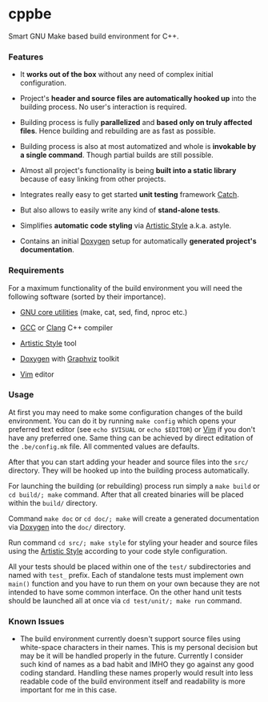 cppbe
=====

Smart GNU Make based build environment for C++.

### Features

  * It **works out of the box** without any need of complex initial configuration.

  * Project's **header and source files are automatically hooked up** into the
  building process. No user's interaction is required.

  * Building process is fully **parallelized** and **based only on truly
  affected files**. Hence building and rebuilding are as fast as possible.

  * Building process is also at most automatized and whole is **invokable by
  a single command**. Though partial builds are still possible.

  * Almost all project's functionality is being **built into a static
  library** because of easy linking from other projects.

  * Integrates really easy to get started **unit testing** framework
  [Catch](https://github.com/philsquared/Catch).

  * But also allows to easily write any kind of **stand-alone tests**.

  * Simplifies **automatic code styling** via
  [Artistic Style](http://astyle.sourceforge.net/) a.k.a. astyle.

  * Contains an initial [Doxygen](http://www.doxygen.org/) setup for
  automatically **generated project's documentation**.


### Requirements

For a maximum functionality of the build environment you will need the
following software (sorted by their importance).

  * [GNU core utilities](http://www.gnu.org/software/coreutils/)
  (make, cat, sed, find, nproc etc.)

  * [GCC](http://gcc.gnu.org/) or [Clang](http://clang.llvm.org/)
  C++ compiler

  * [Artistic Style](http://astyle.sourceforge.net/) tool

  * [Doxygen](http://www.doxygen.org/) with
  [Graphviz](http://www.graphviz.org/) toolkit

  * [Vim](http://www.vim.org/) editor


### Usage

At first you may need to make some configuration changes of the build
environment. You can do it by running `make config` which opens your preferred
text editor (see `echo $VISUAL` or `echo $EDITOR`) or
[Vim](http://www.vim.org/) if you don't have any preferred one. Same thing can
be achieved by direct editation of the `.be/config.mk` file. All commented
values are defaults.

After that you can start adding your header and source files into the `src/`
directory. They will be hooked up into the building process automatically.

For launching the building (or rebuilding) process run simply a `make build` or
`cd build/; make` command. After that all created binaries will be placed
within the `build/` directory.

Command `make doc` or `cd doc/; make` will create a generated documentation via
[Doxygen](http://www.doxygen.org/) into the `doc/` directory.

Run command `cd src/; make style` for styling your header and source files
using the [Artistic Style](http://astyle.sourceforge.net/) according to your
code style configuration.

All your tests should be placed within one of the `test/` subdirectories and
named with `test_` prefix. Each of standalone tests must implement own
`main()` function and you have to run them on your own because they are not
intended to have some common interface. On the other hand unit tests should
be launched all at once via `cd test/unit/; make run` command.


### Known Issues

  * The build environment currently doesn't support source files using
  white-space characters in their names. This is my personal decision but may
  be it will be handled properly in the future. Currently I consider such kind
  of names as a bad habit and IMHO they go against any good coding standard.
  Handling these names properly would result into less readable code of the
  build environment itself and readability is more important for me in this
  case.
